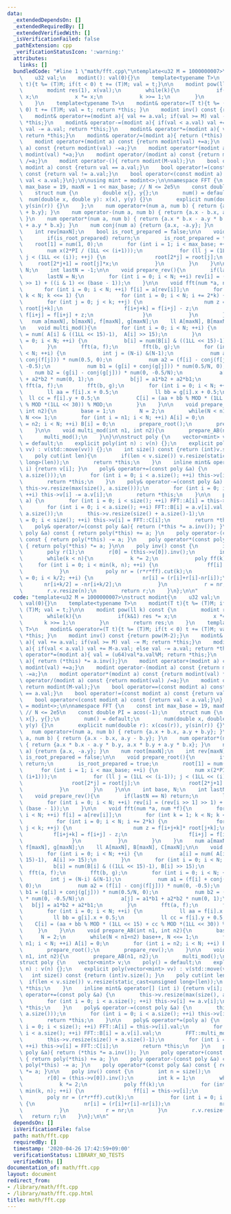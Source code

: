 ```yaml
---
data:
  _extendedDependsOn: []
  _extendedRequiredBy: []
  _extendedVerifiedWith: []
  _isVerificationFailed: false
  _pathExtension: cpp
  _verificationStatusIcon: ':warning:'
  attributes:
    links: []
  bundledCode: "#line 1 \"math/fft.cpp\"\ntemplate<u32 M = 1000000007>\nstruct modint{\n\
    \    u32 val;\n    modint(): val(0){}\n    template<typename T>\n    modint(T\
    \ t){t %= (T)M; if(t < 0) t += (T)M; val = t;}\n\n    modint pow(ll k) const {\n\
    \        modint res(1), x(val);\n        while(k){\n            if(k&1) res *=\
    \ x;\n            x *= x;\n            k >>= 1;\n        }\n        return res;\n\
    \    }\n    template<typename T>\n    modint& operator=(T t){t %= (T)M; if(t <\
    \ 0) t += (T)M; val = t; return *this; }\n    modint inv() const {return pow(M-2);}\n\
    \    modint& operator+=(modint a){ val += a.val; if(val >= M) val -= M; return\
    \ *this;}\n    modint& operator-=(modint a){ if(val < a.val) val += M-a.val; else\
    \ val -= a.val; return *this;}\n    modint& operator*=(modint a){ val = (u64)val*a.val%M;\
    \ return *this;}\n    modint& operator/=(modint a){ return (*this) *= a.inv();}\n\
    \    modint operator+(modint a) const {return modint(val) +=a;}\n    modint operator-(modint\
    \ a) const {return modint(val) -=a;}\n    modint operator*(modint a) const {return\
    \ modint(val) *=a;}\n    modint operator/(modint a) const {return modint(val)\
    \ /=a;}\n    modint operator-(){ return modint(M-val);}\n    bool operator==(const\
    \ modint a) const {return val == a.val;}\n    bool operator!=(const modint a)\
    \ const {return val != a.val;}\n    bool operator<(const modint a) const {return\
    \ val < a.val;}\n};\n\nusing mint = modint<>;\n\nnamespace FFT {\n    const int\
    \ max_base = 19, maxN = 1 << max_base; // N <= 2e5\n    const double PI = acos(-1);\n\
    \    struct num {\n        double x{}, y{};\n        num() = default;\n      \
    \  num(double x, double y): x(x), y(y) {}\n        explicit num(double r): x(cos(r)),\
    \ y(sin(r)) {}\n    };\n    num operator+(num a, num b) { return {a.x + b.x, a.y\
    \ + b.y}; }\n    num operator-(num a, num b) { return {a.x - b.x, a.y - b.y};\
    \ }\n    num operator*(num a, num b) { return {a.x * b.x - a.y * b.y, a.x * b.y\
    \ + a.y * b.x}; }\n    num conj(num a) {return {a.x, -a.y}; }\n    num root[maxN];\n\
    \    int rev[maxN];\n    bool is_root_prepared = false;\n\n    void prepare_root(){\n\
    \        if(is_root_prepared) return;\n        is_root_prepared = true;\n    \
    \    root[1] = num(1, 0);\n        for (int i = 1; i < max_base; ++i) {\n    \
    \        num x(2*PI / (1LL << (i+1)));\n            for (ll j = (1LL << (i-1));\
    \ j < (1LL << (i)); ++j) {\n                root[2*j] = root[j];\n           \
    \     root[2*j+1] = root[j]*x;\n            }\n        }\n    }\n\n    int base,\
    \ N;\n    int lastN = -1;\n\n    void prepare_rev(){\n        if(lastN == N) return;\n\
    \        lastN = N;\n        for (int i = 0; i < N; ++i) rev[i] = (rev[i >> 1]\
    \ >> 1) + ((i & 1) << (base - 1));\n    }\n\n    void fft(num *a, num *f){\n \
    \       for (int i = 0; i < N; ++i) f[i] = a[rev[i]];\n        for (int k = 1;\
    \ k < N; k <<= 1) {\n            for (int i = 0; i < N; i += 2*k) {\n        \
    \        for (int j = 0; j < k; ++j) {\n                    num z = f[i+j+k]*\
    \ root[j+k];\n                    f[i+j+k] = f[i+j] - z;\n                   \
    \ f[i+j] = f[i+j] + z;\n                }\n            }\n        }\n    }\n \
    \   num a[maxN], b[maxN], f[maxN], g[maxN];\n    ll A[maxN], B[maxN], C[maxN];\n\
    \n    void multi_mod(){\n        for (int i = 0; i < N; ++i) {\n            a[i]\
    \ = num( A[i] & ((1LL << 15)-1),  A[i] >> 15);\n        }\n        for (int i\
    \ = 0; i < N; ++i) {\n            b[i] = num(B[i] & ((1LL << 15)-1), B[i] >> 15);\n\
    \        }\n        fft(a, f);\n        fft(b, g);\n        for (int i = 0; i\
    \ < N; ++i) {\n            int j = (N-i) &(N-1);\n            num a1 = (f[i] +\
    \ conj(f[j])) * num(0.5, 0);\n            num a2 = (f[i] - conj(f[j])) * num(0,\
    \ -0.5);\n            num b1 = (g[i] + conj(g[j])) * num(0.5/N, 0);\n        \
    \    num b2 = (g[i] - conj(g[j])) * num(0, -0.5/N);\n            a[j] = a1*b1\
    \ + a2*b2 * num(0, 1);\n            b[j] = a1*b2 + a2*b1;\n        }\n       \
    \ fft(a, f);\n        fft(b, g);\n        for (int i = 0; i < N; ++i) {\n    \
    \        ll aa = f[i].x + 0.5;\n            ll bb = g[i].x + 0.5;\n          \
    \  ll cc = f[i].y + 0.5;\n            C[i] = (aa + bb % MOD * (1LL << 15) + cc\
    \ % MOD *(1LL << 30)) % MOD;\n        }\n    }\n\n    void prepare_AB(int n1,\
    \ int n2){\n        base = 1;\n        N = 2;\n        while(N < n1+n2) base++,\
    \ N <<= 1;\n        for (int i = n1; i < N; ++i) A[i] = 0;\n        for (int i\
    \ = n2; i < N; ++i) B[i] = 0;\n        prepare_root();\n        prepare_rev();\n\
    \    }\n\n    void multi_mod(int n1, int n2){\n        prepare_AB(n1, n2);\n \
    \       multi_mod();\n    }\n}\n\nstruct poly {\n    vector<mint> v;\n    poly()\
    \ = default;\n    explicit poly(int n) : v(n) {};\n    explicit poly(vector<mint>\
    \ vv) : v(std::move(vv)) {};\n    int size() const {return (int)v.size(); }\n\
    \    poly cut(int len){\n        if(len < v.size()) v.resize(static_cast<unsigned\
    \ long>(len));\n        return *this;\n    }\n    inline mint& operator[] (int\
    \ i) {return v[i]; }\n    poly& operator+=(const poly &a) {\n        this->v.resize(max(size(),\
    \ a.size()));\n        for (int i = 0; i < a.size(); ++i) this->v[i] += a.v[i];\n\
    \        return *this;\n    }\n    poly& operator-=(const poly &a) {\n       \
    \ this->v.resize(max(size(), a.size()));\n        for (int i = 0; i < a.size();\
    \ ++i) this->v[i] -= a.v[i];\n        return *this;\n    }\n\n    poly& operator*=(poly\
    \ a) {\n        for (int i = 0; i < size(); ++i) FFT::A[i] = this->v[i].val;\n\
    \        for (int i = 0; i < a.size(); ++i) FFT::B[i] = a.v[i].val;\n        FFT::multi_mod(size(),\
    \ a.size());\n        this->v.resize(size() + a.size()-1);\n        for (int i\
    \ = 0; i < size(); ++i) this->v[i] = FFT::C[i];\n        return *this;\n    }\n\
    \    poly& operator/=(const poly &a){ return (*this *= a.inv()); }\n    poly operator+(const\
    \ poly &a) const { return poly(*this) += a; }\n    poly operator-(const poly &a)\
    \ const { return poly(*this) -= a; }\n    poly operator*(const poly &a) const\
    \ { return poly(*this) *= a; }\n\n    poly inv() const {\n        int n = size();\n\
    \        poly r(1);\n        r[0] = (this->v[0]).inv();\n        int k = 1;\n\
    \        while(k < n){\n            k *= 2;\n            poly ff(k);\n       \
    \     for (int i = 0; i < min(k, n); ++i) {\n                ff[i] = this->v[i];\n\
    \            }\n            poly nr = (r*r*ff).cut(k);\n            for (int i\
    \ = 0; i < k/2; ++i) {\n                nr[i] = (r[i]+r[i]-nr[i]);\n         \
    \       nr[i+k/2] = -nr[i+k/2];\n            }\n            r = nr;\n        }\n\
    \        r.v.resize(n);\n        return r;\n    }\n};\n\n"
  code: "template<u32 M = 1000000007>\nstruct modint{\n    u32 val;\n    modint():\
    \ val(0){}\n    template<typename T>\n    modint(T t){t %= (T)M; if(t < 0) t +=\
    \ (T)M; val = t;}\n\n    modint pow(ll k) const {\n        modint res(1), x(val);\n\
    \        while(k){\n            if(k&1) res *= x;\n            x *= x;\n     \
    \       k >>= 1;\n        }\n        return res;\n    }\n    template<typename\
    \ T>\n    modint& operator=(T t){t %= (T)M; if(t < 0) t += (T)M; val = t; return\
    \ *this; }\n    modint inv() const {return pow(M-2);}\n    modint& operator+=(modint\
    \ a){ val += a.val; if(val >= M) val -= M; return *this;}\n    modint& operator-=(modint\
    \ a){ if(val < a.val) val += M-a.val; else val -= a.val; return *this;}\n    modint&\
    \ operator*=(modint a){ val = (u64)val*a.val%M; return *this;}\n    modint& operator/=(modint\
    \ a){ return (*this) *= a.inv();}\n    modint operator+(modint a) const {return\
    \ modint(val) +=a;}\n    modint operator-(modint a) const {return modint(val)\
    \ -=a;}\n    modint operator*(modint a) const {return modint(val) *=a;}\n    modint\
    \ operator/(modint a) const {return modint(val) /=a;}\n    modint operator-(){\
    \ return modint(M-val);}\n    bool operator==(const modint a) const {return val\
    \ == a.val;}\n    bool operator!=(const modint a) const {return val != a.val;}\n\
    \    bool operator<(const modint a) const {return val < a.val;}\n};\n\nusing mint\
    \ = modint<>;\n\nnamespace FFT {\n    const int max_base = 19, maxN = 1 << max_base;\
    \ // N <= 2e5\n    const double PI = acos(-1);\n    struct num {\n        double\
    \ x{}, y{};\n        num() = default;\n        num(double x, double y): x(x),\
    \ y(y) {}\n        explicit num(double r): x(cos(r)), y(sin(r)) {}\n    };\n \
    \   num operator+(num a, num b) { return {a.x + b.x, a.y + b.y}; }\n    num operator-(num\
    \ a, num b) { return {a.x - b.x, a.y - b.y}; }\n    num operator*(num a, num b)\
    \ { return {a.x * b.x - a.y * b.y, a.x * b.y + a.y * b.x}; }\n    num conj(num\
    \ a) {return {a.x, -a.y}; }\n    num root[maxN];\n    int rev[maxN];\n    bool\
    \ is_root_prepared = false;\n\n    void prepare_root(){\n        if(is_root_prepared)\
    \ return;\n        is_root_prepared = true;\n        root[1] = num(1, 0);\n  \
    \      for (int i = 1; i < max_base; ++i) {\n            num x(2*PI / (1LL <<\
    \ (i+1)));\n            for (ll j = (1LL << (i-1)); j < (1LL << (i)); ++j) {\n\
    \                root[2*j] = root[j];\n                root[2*j+1] = root[j]*x;\n\
    \            }\n        }\n    }\n\n    int base, N;\n    int lastN = -1;\n\n\
    \    void prepare_rev(){\n        if(lastN == N) return;\n        lastN = N;\n\
    \        for (int i = 0; i < N; ++i) rev[i] = (rev[i >> 1] >> 1) + ((i & 1) <<\
    \ (base - 1));\n    }\n\n    void fft(num *a, num *f){\n        for (int i = 0;\
    \ i < N; ++i) f[i] = a[rev[i]];\n        for (int k = 1; k < N; k <<= 1) {\n \
    \           for (int i = 0; i < N; i += 2*k) {\n                for (int j = 0;\
    \ j < k; ++j) {\n                    num z = f[i+j+k]* root[j+k];\n          \
    \          f[i+j+k] = f[i+j] - z;\n                    f[i+j] = f[i+j] + z;\n\
    \                }\n            }\n        }\n    }\n    num a[maxN], b[maxN],\
    \ f[maxN], g[maxN];\n    ll A[maxN], B[maxN], C[maxN];\n\n    void multi_mod(){\n\
    \        for (int i = 0; i < N; ++i) {\n            a[i] = num( A[i] & ((1LL <<\
    \ 15)-1),  A[i] >> 15);\n        }\n        for (int i = 0; i < N; ++i) {\n  \
    \          b[i] = num(B[i] & ((1LL << 15)-1), B[i] >> 15);\n        }\n      \
    \  fft(a, f);\n        fft(b, g);\n        for (int i = 0; i < N; ++i) {\n   \
    \         int j = (N-i) &(N-1);\n            num a1 = (f[i] + conj(f[j])) * num(0.5,\
    \ 0);\n            num a2 = (f[i] - conj(f[j])) * num(0, -0.5);\n            num\
    \ b1 = (g[i] + conj(g[j])) * num(0.5/N, 0);\n            num b2 = (g[i] - conj(g[j]))\
    \ * num(0, -0.5/N);\n            a[j] = a1*b1 + a2*b2 * num(0, 1);\n         \
    \   b[j] = a1*b2 + a2*b1;\n        }\n        fft(a, f);\n        fft(b, g);\n\
    \        for (int i = 0; i < N; ++i) {\n            ll aa = f[i].x + 0.5;\n  \
    \          ll bb = g[i].x + 0.5;\n            ll cc = f[i].y + 0.5;\n        \
    \    C[i] = (aa + bb % MOD * (1LL << 15) + cc % MOD *(1LL << 30)) % MOD;\n   \
    \     }\n    }\n\n    void prepare_AB(int n1, int n2){\n        base = 1;\n  \
    \      N = 2;\n        while(N < n1+n2) base++, N <<= 1;\n        for (int i =\
    \ n1; i < N; ++i) A[i] = 0;\n        for (int i = n2; i < N; ++i) B[i] = 0;\n\
    \        prepare_root();\n        prepare_rev();\n    }\n\n    void multi_mod(int\
    \ n1, int n2){\n        prepare_AB(n1, n2);\n        multi_mod();\n    }\n}\n\n\
    struct poly {\n    vector<mint> v;\n    poly() = default;\n    explicit poly(int\
    \ n) : v(n) {};\n    explicit poly(vector<mint> vv) : v(std::move(vv)) {};\n \
    \   int size() const {return (int)v.size(); }\n    poly cut(int len){\n      \
    \  if(len < v.size()) v.resize(static_cast<unsigned long>(len));\n        return\
    \ *this;\n    }\n    inline mint& operator[] (int i) {return v[i]; }\n    poly&\
    \ operator+=(const poly &a) {\n        this->v.resize(max(size(), a.size()));\n\
    \        for (int i = 0; i < a.size(); ++i) this->v[i] += a.v[i];\n        return\
    \ *this;\n    }\n    poly& operator-=(const poly &a) {\n        this->v.resize(max(size(),\
    \ a.size()));\n        for (int i = 0; i < a.size(); ++i) this->v[i] -= a.v[i];\n\
    \        return *this;\n    }\n\n    poly& operator*=(poly a) {\n        for (int\
    \ i = 0; i < size(); ++i) FFT::A[i] = this->v[i].val;\n        for (int i = 0;\
    \ i < a.size(); ++i) FFT::B[i] = a.v[i].val;\n        FFT::multi_mod(size(), a.size());\n\
    \        this->v.resize(size() + a.size()-1);\n        for (int i = 0; i < size();\
    \ ++i) this->v[i] = FFT::C[i];\n        return *this;\n    }\n    poly& operator/=(const\
    \ poly &a){ return (*this *= a.inv()); }\n    poly operator+(const poly &a) const\
    \ { return poly(*this) += a; }\n    poly operator-(const poly &a) const { return\
    \ poly(*this) -= a; }\n    poly operator*(const poly &a) const { return poly(*this)\
    \ *= a; }\n\n    poly inv() const {\n        int n = size();\n        poly r(1);\n\
    \        r[0] = (this->v[0]).inv();\n        int k = 1;\n        while(k < n){\n\
    \            k *= 2;\n            poly ff(k);\n            for (int i = 0; i <\
    \ min(k, n); ++i) {\n                ff[i] = this->v[i];\n            }\n    \
    \        poly nr = (r*r*ff).cut(k);\n            for (int i = 0; i < k/2; ++i)\
    \ {\n                nr[i] = (r[i]+r[i]-nr[i]);\n                nr[i+k/2] = -nr[i+k/2];\n\
    \            }\n            r = nr;\n        }\n        r.v.resize(n);\n     \
    \   return r;\n    }\n};\n\n"
  dependsOn: []
  isVerificationFile: false
  path: math/fft.cpp
  requiredBy: []
  timestamp: '2020-04-26 17:42:59+09:00'
  verificationStatus: LIBRARY_NO_TESTS
  verifiedWith: []
documentation_of: math/fft.cpp
layout: document
redirect_from:
- /library/math/fft.cpp
- /library/math/fft.cpp.html
title: math/fft.cpp
---
```

